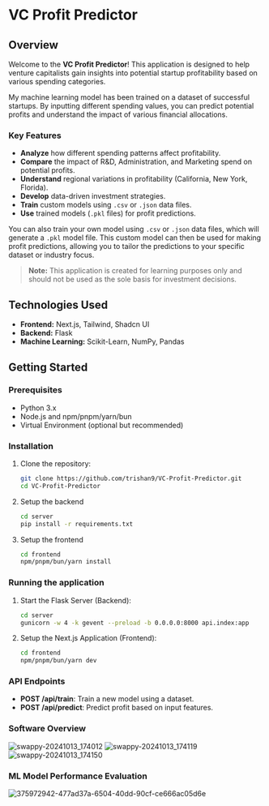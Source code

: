# VC Profit Predictor

## Overview
Welcome to the **VC Profit Predictor**! This application is designed to help venture capitalists gain insights into potential startup profitability based on various spending categories.

My machine learning model has been trained on a dataset of successful startups. By inputting different spending values, you can predict potential profits and understand the impact of various financial allocations.

### Key Features
- **Analyze** how different spending patterns affect profitability.
- **Compare** the impact of R&D, Administration, and Marketing spend on potential profits.
- **Understand** regional variations in profitability (California, New York, Florida).
- **Develop** data-driven investment strategies.
- **Train** custom models using `.csv` or `.json` data files.
- **Use** trained models (`.pkl` files) for profit predictions.

You can also train your own model using `.csv` or `.json` data files, which will generate a `.pkl` model file. This custom model can then be used for making profit predictions, allowing you to tailor the predictions to your specific dataset or industry focus.

> **Note:** This application is created for learning purposes only and should not be used as the sole basis for investment decisions.

## Technologies Used
- **Frontend:** Next.js, Tailwind, Shadcn UI
- **Backend:** Flask
- **Machine Learning:** Scikit-Learn, NumPy, Pandas

## Getting Started

### Prerequisites
- Python 3.x
- Node.js and npm/pnpm/yarn/bun
- Virtual Environment (optional but recommended)

### Installation

1. Clone the repository:
   ```bash
   git clone https://github.com/trishan9/VC-Profit-Predictor.git
   cd VC-Profit-Predictor

2. Setup the backend
   ```bash
   cd server
   pip install -r requirements.txt

3. Setup the frontend
   ```bash
   cd frontend
   npm/pnpm/bun/yarn install

### Running the application

1. Start the Flask Server (Backend):
   ```bash
   cd server
   gunicorn -w 4 -k gevent --preload -b 0.0.0.0:8000 api.index:app

2. Setup the Next.js Application (Frontend):
   ```bash
   cd frontend
   npm/pnpm/bun/yarn dev

### API Endpoints
- **POST /api/train**: Train a new model using a dataset.
- **POST /api/predict**: Predict profit based on input features.

### Software Overview
![swappy-20241013_174012](https://github.com/user-attachments/assets/12fa60b0-7ca6-4afa-98eb-dc6a384dcf82)
![swappy-20241013_174119](https://github.com/user-attachments/assets/deec332a-b7b3-41dc-9552-3055bc8e1968)
![swappy-20241013_174150](https://github.com/user-attachments/assets/41966c03-8eef-44f0-bdb5-7914783d0ca9)

### ML Model Performance Evaluation
![375972942-477ad37a-6504-40dd-90cf-ce666ac05d6e](https://github.com/user-attachments/assets/2d674757-31f5-4bb5-836f-9a0912853538)
